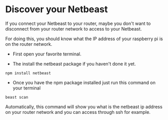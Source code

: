 # Discover your Netbeast

If you connect your Netbeast to your router, maybe you don't want to disconnect from your router network to access to your Netbeast.

For doing this, you should know what the IP address of your raspberry pi is on the router network.

* First open your favorite terminal. 

* The install the netbeast package if you haven't done it yet.
```
npm install netbeast
```
* Once you have the npm package installed just run this command on your terminal
```
beast scan
```

Automatically, this command will show you what is the netbeast ip address on your router network and you can access through ssh for example.
